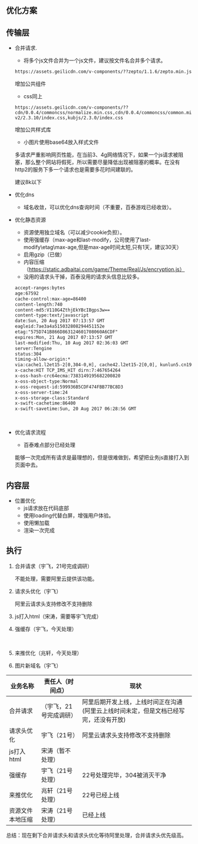 ## 优化方案



##  传输层

* 合并请求.

  * 将多个js文件合并为一个js文件，建议按文件名合并多个请求。

  ```html
  https://assets.geilicdn.com/v-components/??zepto/1.1.6/zepto.min.js,cdn/0.2.7/art-template/template-native.js,kubjs/2.3.0/index.js,flexible/0.4.0/flexible.js,login/0.2.0/index.js,share-v2/2.3.9/index.min.js
  ```

  增加公共组件

  * css同上

  ```
  https://assets.geilicdn.com/v-components/??cdn/0.0.4/commoncss/normalize.min.css,cdn/0.0.4/commoncss/common.min.css,share-v2/2.3.10/index.css,kubjs/2.3.0/index.css
  ```

  增加公共样式库

  * 小图片使用base64放入样式文件

  多请求严重影响网页性能，在当前3、4g网络情况下，如果一个js请求被阻塞，那么整个网站将假死，所以需要尽量降低出现被阻塞的概率。在没有http2的服务下多一个请求也是需要多花时间建联的。

  建议8k以下

* 优化dns

  * 域名收敛，可以优化dns查询时间（不重要，百泰游戏已经收敛）。

* 优化静态资源

  * 资源使用独立域名（可以减少cookie负担）。
  * 使用强缓存（max-age和last-modify，公司使用了last-modify\etag\max-age,但是max-age时间太短,只有1天，建议30天）
  * 启用gzip（已做）
  * 内容压缩 （https://static.adbaitai.com/game/Theme/Real/Js/encryption.js）
  * 没用的请求头干掉，百泰没用的请求头信息比较多。

  ```html
  accept-ranges:bytes
  age:67592
  cache-control:max-age=86400
  content-length:740
  content-md5:V110G4ZthjEkYBcIBgps3w==
  content-type:text/javascript
  date:Sun, 20 Aug 2017 07:13:57 GMT
  eagleid:7ae3a4a515032808294451152e
  etag:"575D741B866D863124601708060A6CDF"
  expires:Mon, 21 Aug 2017 07:13:57 GMT
  last-modified:Thu, 10 Aug 2017 02:36:03 GMT
  server:Tengine
  status:304
  timing-allow-origin:*
  via:cache1.l2et15-2[0,304-0,H], cache42.l2et15-2[0,0], kunlun5.cn198[0,304-0,H], kunlun5.cn198[3,0]
  x-cache:HIT TCP_IMS_HIT dirn:7:467654264
  x-oss-hash-crc64ecma:7383149195682200820
  x-oss-object-type:Normal
  x-oss-request-id:599936B5CDF474FBB77BC8D3
  x-oss-server-time:24
  x-oss-storage-class:Standard
  x-swift-cachetime:86400
  x-swift-savetime:Sun, 20 Aug 2017 06:28:56 GMT
  ```

  ​

* 优化请求流程

  * 百泰难点部分已经处理

  能够一次完成所有请求是最理想的，但是很难做到，希望把业务js直接打入到页面中去。



## 内容层

* 位置优化
  * js请求放在代码底部
  * 使用loading代替白屏，增强用户体验。
  * 使用懒加载
  * 渲染一次完成



## 执行

1. 合并请求（宇飞，21号完成调研）

   不能处理，需要阿里云提供该功能。

2. 请求头优化（宇飞）

   阿里云请求头支持修改不支持删除

3. js打入html（宋涛，需要等宇飞完成）

4. 强缓存（宇飞，今天处理）

   ​

5. 来推优化（兆轩，今天处理）

6. 图片新域名（宇飞）



| 业务名称     | 责任人（时间点）     | 现状                                       |
| -------- | ------------ | ---------------------------------------- |
| 合并请求     | （宇飞，21号完成调研） | 阿里后期开发上线，上线时间正在沟通(阿里云上线时间未定，但是文档已经写完，还没有开放) |
| 请求头优化    | 宇飞（21号）      | 阿里云请求头支持修改不支持删除                          |
| js打入html | 宋涛（暂不处理）     |                                          |
| 强缓存      | 宇飞（21号处理）    | 22号处理完毕，304被消灭干净                         |
| 来推优化     | 兆轩（21号处理）    | 22号已经上线                                  |
| 资源文件本地压缩 | 宋涛（21号处理）    | 已经上线                                     |

总结：现在剩下合并请求头和请求头优化等待阿里处理，合并请求头优先级高。